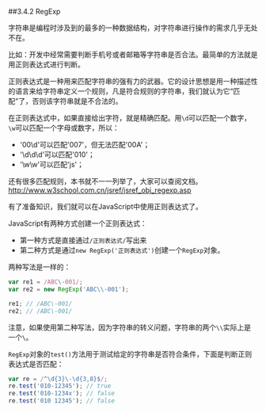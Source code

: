 ##3.4.2 RegExp

字符串是编程时涉及到的最多的一种数据结构，对字符串进行操作的需求几乎无处不在。

比如：开发中经常需要判断手机号或者邮箱等字符串是否合法。最简单的方法就是用正则表达式进行判断。

正则表达式是一种用来匹配字符串的强有力的武器。它的设计思想是用一种描述性的语言来给字符串定义一个规则，凡是符合规则的字符串，我们就认为它“匹配”了，否则该字符串就是不合法的。


在正则表达式中，如果直接给出字符，就是精确匹配。用`\d`可以匹配一个数字，`\w`可以匹配一个字母或数字，所以：

* '00\d'可以匹配'007'，但无法匹配'00A'；
* '\d\d\d'可以匹配'010'；
* '\w\w'可以匹配'js'；

还有很多匹配规则，本书就不一一列举了，大家可以查阅文档。
http://www.w3school.com.cn/jsref/jsref_obj_regexp.asp

有了准备知识，我们就可以在JavaScript中使用正则表达式了。

JavaScript有两种方式创建一个正则表达式：
* 第一种方式是直接通过`/正则表达式/`写出来
* 第二种方式是通过`new RegExp('正则表达式')`创建一个`RegExp`对象。

两种写法是一样的：
```js
var re1 = /ABC\-001/;
var re2 = new RegExp('ABC\\-001');

re1; // /ABC\-001/
re2; // /ABC\-001/
```

注意，如果使用第二种写法，因为字符串的转义问题，字符串的两个`\\`实际上是一个`\`。

`RegExp`对象的`test()`方法用于测试给定的字符串是否符合条件，下面是判断正则表达式是否匹配：
```js
var re = /^\d{3}\-\d{3,8}$/;
re.test('010-12345'); // true
re.test('010-1234x'); // false
re.test('010 12345'); // false
```
